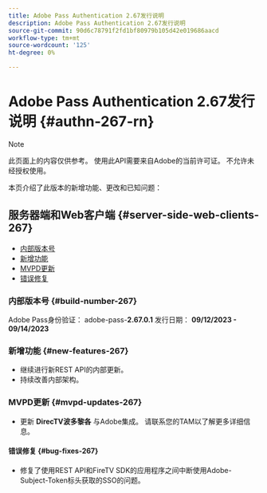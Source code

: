 ```yaml
---
title: Adobe Pass Authentication 2.67发行说明
description: Adobe Pass Authentication 2.67发行说明
source-git-commit: 90d6c78791f2fd1bf80979b105d42e019686aacd
workflow-type: tm+mt
source-wordcount: '125'
ht-degree: 0%

---
```


# Adobe Pass Authentication 2.67发行说明 {#authn-267-rn}

>[!NOTE]
>
>此页面上的内容仅供参考。 使用此API需要来自Adobe的当前许可证。 不允许未经授权使用。

本页介绍了此版本的新增功能、更改和已知问题：

## 服务器端和Web客户端 {#server-side-web-clients-267}

* [内部版本号](#build-number-267)
* [新增功能](#new-features-267)
* [MVPD更新](#mvpd-updates-267)
* [错误修复](#bug-fixes-267)

### 内部版本号 {#build-number-267}

Adobe Pass身份验证： adobe-pass-**2.67.0.1**
发行日期： **09/12/2023 - 09/14/2023**

### 新增功能 {#new-features-267}

* 继续进行新REST API的内部更新。
* 持续改善内部架构。

### MVPD更新 {#mvpd-updates-267}

* 更新 **DirecTV波多黎各** 与Adobe集成。 请联系您的TAM以了解更多详细信息。

#### 错误修复 {#bug-fixes-267}

* 修复了使用REST API和FireTV SDK的应用程序之间中断使用Adobe-Subject-Token标头获取的SSO的问题。
